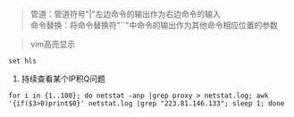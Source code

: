 >  管道：管道符号"|"左边命令的输出作为右边命令的输入  
> 命令替换：将命令替换符"``"中命令的输出作为其他命令相应位置的参数

> vim高亮显示
```
set hls
```

1. 持续查看某个IP积Q问题
```
for i in {1..100}; do netstat -anp |grep proxy > netstat.log; awk '{if($3>0)print$0}' netstat.log |grep "223.81.146.133"; sleep 1; done
```